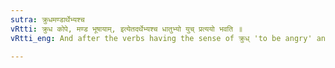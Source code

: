 ```yaml
---
sutra: क्रुधमण्डार्थेभ्यश्च
vRtti: क्रुध कोपे, मण्ड भूषायाम्, इत्येतदर्थेभ्यश्च धातुभ्यो युच् प्रत्ययो भवति ॥
vRtti_eng: And after the verbs having the sense of क्रुध् 'to be angry' and मण्ड 'to adorn', the afix युच् is employed.

---
```

